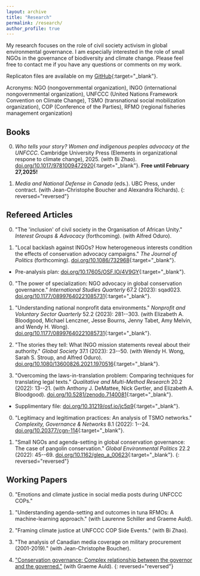 ```yaml
---
layout: archive
title: "Research"
permalink: /research/
author_profile: true
---
```


My research focuses on the role of civil society activism in global environmental governance. I am especially interested in the role of small NGOs in the governance of biodiversity and climate change. Please feel free to contact me if you have any questions or comments on my work.

Replicaton files are available on my [GitHub](https://github.com/takumishibaike){:target="_blank"}.

Acronyms: NGO (nongovernmental organization), INGO (international nongovernmental organization), UNFCCC (United Nations Framework Convention on Climate Change), TSMO (transnational social mobilization organization), COP (Conference of the Parties), RFMO (regional fisheries management organization)

## Books

0. *Who tells your story? Women and indigenous peoples advocacy at the UNFCCC*. Cambridge University Press (Elements in organizational respone to climate change), 2025. (with Bi Zhao). [doi.org/10.1017/9781009472920](https://www.cambridge.org/core/elements/abs/who-tells-your-story/F3266F3D357726E4D60EBA02292B8716){:target="_blank"}. **Free until February 27,2025!**

0. *Media and National Defense in Canada* (eds.). UBC Press, under contract. (with Jean-Christophe Boucher and Alexandra Richards).
{: reversed="reversed"}

## Refereed Articles

0. "The 'inclusion' of civil society in the Organisation of African Unity." *Interest Groups & Advocacy* (forthcoming). (with Alfred Oduro).

0. "Local backlash against INGOs? How heterogeneous interests condition the effects of conservation advocacy campaigns." *The Journal of Politics* (forthcoming). [doi.org/10.1086/732968](https://doi.org/10.1086/732968){:target="_blank"}.
* Pre-analysis plan: [doi.org/10.17605/OSF.IO/4V9GY](https://doi.org/10.17605/OSF.IO/4V9GY){:target="_blank"}.

0. "The power of specialization: NGO advocacy in global conservation governance." *International Studies Quarterly* 67.2 (2023): sqad023. [doi.org/10.1177/08997640221085731](https://doi.org/10.1093/isq/sqad023){:target="_blank"}.

0. "Understanding national nonprofit data environments." *Nonprofit and Voluntary Sector Quarterly* 52.2 (2023): 281--303. (with Elizabeth A\. Bloodgood, Michael Lenczner, Jesse Bourns, Jenny Tabet, Amy Melvin, and Wendy H\. Wong). [doi.org/10.1177/08997640221085731](https://journals.sagepub.com/doi/10.1177/08997640221085731){:target="_blank"}.

0. "The stories they tell: What INGO mission statements reveal about their authority." *Global Society* 37.1 (2023): 23--50. (with Wendy H\. Wong, Sarah S\. Stroup, and Alfred Oduro). [doi.org/10.1080/13600826.2021.1970516](https://doi.org/10.1080/13600826.2021.1970516){:target="_blank"}.

0. "Overcoming the laws-in-translation problem: Comparing techniques for translating legal texts." *Qualitative and Multi-Method Research* 20.2 (2022): 13--21. (with Anthony J\. DeMattee, Nick Gertler, and Elizabeth A\. Bloodgood). [doi.org/10.5281/zenodo.7140081](https://doi.org/10.5281/zenodo.7140081){:target="_blank"}.
* Supplimentary file: [doi.org/10.31219/osf.io/jc5p9](https://doi.org/10.31219/osf.io/jc5p9){:target="_blank"}.

0. "Legitimacy and legitimation practices: An analysis of TSMO networks." *Complexity, Governance & Networks* 8.1 (2022): 1--24. [doi.org/10.20377/cgn-114](https://complexity-governance-networks.com/index.php/cgn/article/view/111){:target="_blank"}.

0. "Small NGOs and agenda-setting in global conservation governance: The case of pangolin conservation." *Global Environmental Politics* 22.2 (2022): 45--69. [doi.org/10.1162/glep_a_00623](https://doi.org/10.1162/glep_a_00623){:target="_blank"}.
{: reversed="reversed"}

## Working Papers

0. "Emotions and climate justice in social media posts during UNFCCC COPs."

0. "Understanding agenda-setting and outcomes in tuna RFMOs: A machine-learning approach." (with Laurenne Schiller and Graeme Auld).

0. "Framing climate justice at UNFCCC COP Side Events." (with Bi Zhao).

0. "The analysis of Canadian media coverage on military procurement (2001-2019)." (with Jean-Christophe Boucher).

0. ["Conservation governance: Complex relationship between the governor and the governed."](../research/paper7/) (with Graeme Auld).
{: reversed="reversed"}
